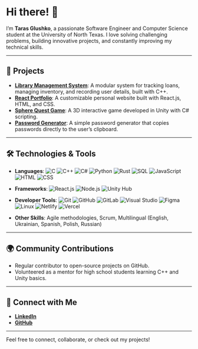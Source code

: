 # Hi there! 👋
I’m **Taras Glushko**, a passionate Software Engineer and Computer Science student at the University of North Texas. I love solving challenging problems, building innovative projects, and constantly improving my technical skills.

---

## 🚀 Projects
- [**Library Management System**](https://github.com/Ivan1337-prg/Library-Management-System): A modular system for tracking loans, managing inventory, and recording user details, built with C++.
- [**React Portfolio**](https://github.com/Ivan1337-prg/react-portfolio): A customizable personal website built with React.js, HTML, and CSS.
- [**Sphere Quest Game**](https://github.com/Ivan1337-prg/Sphere-Quest-Interactive-3D-Game-Project): A 3D interactive game developed in Unity with C# scripting.
- [**Password Generator**](https://github.com/Ivan1337-prg/Password-Generator): A simple password generator that copies passwords directly to the user’s clipboard.

---

## 🛠️ Technologies & Tools
- **Languages**: ![C](https://img.shields.io/badge/-C-A8B9CC?logo=c&logoColor=white) ![C++](https://img.shields.io/badge/-C++-00599C?logo=c%2B%2B&logoColor=white) ![C#](https://img.shields.io/badge/-C%23-239120?logo=c-sharp&logoColor=white) ![Python](https://img.shields.io/badge/-Python-3776AB?logo=python&logoColor=white) ![Rust](https://img.shields.io/badge/-Rust-000000?logo=rust&logoColor=white) ![SQL](https://img.shields.io/badge/-SQL-4479A1?logo=postgresql&logoColor=white) ![JavaScript](https://img.shields.io/badge/-JavaScript-F7DF1E?logo=javascript&logoColor=black) ![HTML](https://img.shields.io/badge/-HTML5-E34F26?logo=html5&logoColor=white) ![CSS](https://img.shields.io/badge/-CSS3-1572B6?logo=css3&logoColor=white)

- **Frameworks**: ![React.js](https://img.shields.io/badge/-React.js-61DAFB?logo=react&logoColor=black) ![Node.js](https://img.shields.io/badge/-Node.js-339933?logo=node.js&logoColor=white) ![Unity Hub](https://img.shields.io/badge/-Unity-000000?logo=unity&logoColor=white)

- **Developer Tools**: ![Git](https://img.shields.io/badge/-Git-F05032?logo=git&logoColor=white) ![GitHub](https://img.shields.io/badge/-GitHub-181717?logo=github&logoColor=white) ![GitLab](https://img.shields.io/badge/-GitLab-FC6D26?logo=gitlab&logoColor=white) ![Visual Studio](https://img.shields.io/badge/-Visual%20Studio-5C2D91?logo=visual-studio&logoColor=white) ![Figma](https://img.shields.io/badge/-Figma-F24E1E?logo=figma&logoColor=white) ![Linux](https://img.shields.io/badge/-Linux-FCC624?logo=linux&logoColor=black) ![Netlify](https://img.shields.io/badge/-Netlify-00C7B7?logo=netlify&logoColor=white) ![Vercel](https://img.shields.io/badge/-Vercel-000000?logo=vercel&logoColor=white) 

- **Other Skills**: Agile methodologies, Scrum, Multilingual (English, Ukrainian, Spanish, Polish, Russian)


---

## 🌍 Community Contributions
- Regular contributor to open-source projects on GitHub.
- Volunteered as a mentor for high school students learning C++ and Unity basics.

---

## 🔗 Connect with Me
- [**LinkedIn**](https://www.linkedin.com/in/tarasglushko)
- [**GitHub**](https://github.com/Ivan1337-prg)

---

Feel free to connect, collaborate, or check out my projects!
